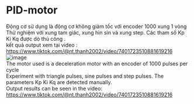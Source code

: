 # PID-motor
Động cơ sử dụng là động cơ không giảm tốc với encoder 1000 xung 1 vòng
Thử nghiệm với xung tam giác, xung hìn sin và xung step. Các tham số Kp Ki Kq được dò thủ công .   
kết quả output xem tại video : https://www.tiktok.com/@nt.thanh2002/video/7401723510881619216
  ![image](https://github.com/user-attachments/assets/c838ef4e-ff70-4da4-a70a-82fad6ec3eef)  
  The motor used is a deceleration motor with an encoder of 1000 pulses per cycle  
  Experiment with triangle pulses, sine pulses and step pulses. The parameters Kp Ki Kq are detected manually.     
  Output results can be seen in the video: https://www.tiktok.com/@nt.thanh2002/video/7401723510881619216
